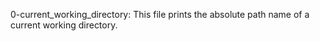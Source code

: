 0-current_working_directory: This file prints the absolute path name of a current working directory.